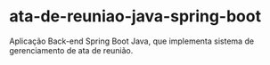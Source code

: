 # ata-de-reuniao-java-spring-boot
Aplicação Back-end Spring Boot Java, que implementa sistema de gerenciamento de ata de reunião. 
